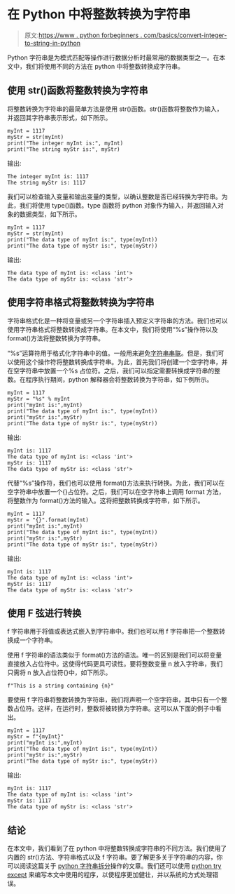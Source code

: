 # 在 Python 中将整数转换为字符串

> 原文:[https://www . python forbeginners . com/basics/convert-integer-to-string-in-python](https://www.pythonforbeginners.com/basics/convert-integer-to-string-in-python)

Python 字符串是为模式匹配等操作进行数据分析时最常用的数据类型之一。在本文中，我们将使用不同的方法在 python 中将整数转换成字符串。

## 使用 str()函数将整数转换为字符串

将整数转换为字符串的最简单方法是使用 str()函数。str()函数将整数作为输入，并返回其字符串表示形式，如下所示。

```
myInt = 1117
myStr = str(myInt)
print("The integer myInt is:", myInt)
print("The string myStr is:", myStr)
```

输出:

```
The integer myInt is: 1117
The string myStr is: 1117
```

我们可以检查输入变量和输出变量的类型，以确认整数是否已经转换为字符串。为此，我们将使用 type()函数。type 函数将 python 对象作为输入，并返回输入对象的数据类型，如下所示。

```
myInt = 1117
myStr = str(myInt)
print("The data type of myInt is:", type(myInt))
print("The data type of myStr is:", type(myStr))
```

输出:

```
The data type of myInt is: <class 'int'>
The data type of myStr is: <class 'str'>
```

## 使用字符串格式将整数转换为字符串

字符串格式化是一种将变量或另一个字符串插入预定义字符串的方法。我们也可以使用字符串格式将整数转换成字符串。在本文中，我们将使用“%s”操作符以及 format()方法将整数转换为字符串。

“%s”运算符用于格式化字符串中的值。一般用来避免[字符串串联](https://www.pythonforbeginners.com/concatenation/string-concatenation-and-formatting-in-python)。但是，我们可以使用这个操作符将整数转换成字符串。为此，首先我们将创建一个空字符串，并在空字符串中放置一个%s 占位符。之后，我们可以指定需要转换成字符串的整数。在程序执行期间，python 解释器会将整数转换为字符串，如下例所示。

```
myInt = 1117
myStr = "%s" % myInt
print("myInt is:",myInt)
print("The data type of myInt is:", type(myInt))
print("myStr is:",myStr)
print("The data type of myStr is:", type(myStr))
```

输出:

```
myInt is: 1117
The data type of myInt is: <class 'int'>
myStr is: 1117
The data type of myStr is: <class 'str'>
```

代替“%s”操作符，我们也可以使用 format()方法来执行转换。为此，我们可以在空字符串中放置一个{}占位符。之后，我们可以在空字符串上调用 format 方法，将整数作为 format()方法的输入。这将把整数转换成字符串，如下所示。

```
myInt = 1117
myStr = "{}".format(myInt)
print("myInt is:",myInt)
print("The data type of myInt is:", type(myInt))
print("myStr is:",myStr)
print("The data type of myStr is:", type(myStr))
```

输出:

```
myInt is: 1117
The data type of myInt is: <class 'int'>
myStr is: 1117
The data type of myStr is: <class 'str'>
```

## 使用 F 弦进行转换

f 字符串用于将值或表达式嵌入到字符串中。我们也可以用 f 字符串把一个整数转换成一个字符串。

使用 f 字符串的语法类似于 format()方法的语法。唯一的区别是我们可以将变量直接放入占位符中。这使得代码更具可读性。要将整数变量 n 放入字符串，我们只需将 n 放入占位符{}中，如下所示。

```
f"This is a string containing {n}"
```

要使用 f 字符串将整数转换为字符串，我们将声明一个空字符串，其中只有一个整数占位符。这样，在运行时，整数将被转换为字符串。这可以从下面的例子中看出。

```
myInt = 1117
myStr = f"{myInt}"
print("myInt is:",myInt)
print("The data type of myInt is:", type(myInt))
print("myStr is:",myStr)
print("The data type of myStr is:", type(myStr))
```

输出:

```
myInt is: 1117
The data type of myInt is: <class 'int'>
myStr is: 1117
The data type of myStr is: <class 'str'>
```

## 结论

在本文中，我们看到了在 python 中将整数转换成字符串的不同方法。我们使用了内置的 str()方法、字符串格式以及 f 字符串。要了解更多关于字符串的内容，你可以阅读这篇关于 [python 字符串拆分](https://www.pythonforbeginners.com/dictionary/python-split)操作的文章。我们还可以使用 [python try except](https://www.pythonforbeginners.com/error-handling/python-try-and-except) 来编写本文中使用的程序，以使程序更加健壮，并以系统的方式处理错误。